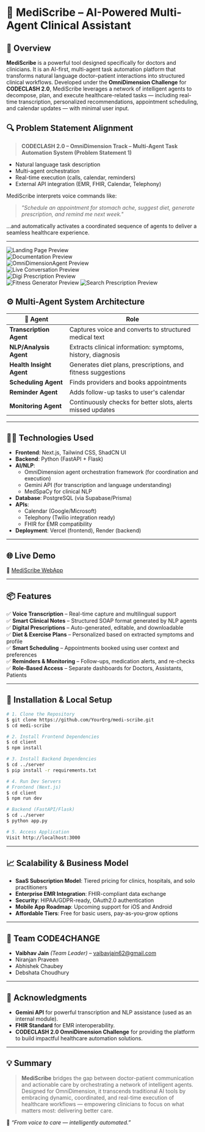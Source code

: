 # 🏥 MediScribe – AI-Powered Multi-Agent Clinical Assistant

## 🚀 Overview
**MediScribe** is a powerful tool designed specifically for doctors and clinicians. It is an AI-first, multi-agent task automation platform that transforms natural language doctor–patient interactions into structured clinical workflows. Developed under the **OmniDimension Challenge** for **CODECLASH 2.0**, MediScribe leverages a network of intelligent agents to decompose, plan, and execute healthcare-related tasks — including real-time transcription, personalized recommendations, appointment scheduling, and calendar updates — with minimal user input.

## 🔍 Problem Statement Alignment
> **CODECLASH 2.0 – OmniDimension Track – Multi-Agent Task Automation System (Problem Statement 1)**

- Natural language task description
- Multi-agent orchestration
- Real-time execution (calls, calendar, reminders)
- External API integration (EMR, FHIR, Calendar, Telephony)

MediScribe interprets voice commands like:
> _"Schedule an appointment for stomach ache, suggest diet, generate prescription, and remind me next week."_

...and automatically activates a coordinated sequence of agents to deliver a seamless healthcare experience.

---

![Landing Page Preview](./designs/landingPage.png)  
![Documentation Preview](./designs/documentation.png)  
![OmniDimensionAgent Preview](./designs/OmniDimensionAgent.png)  
![Live Conversation Preview](./designs/liveConversation.png)  
![Digi Prescription Preview](./designs/digiPrescription.png)  
![Fitness Generator Preview](./designs/fitnessGenerator.png)
![Search Prescription Preview](./designs/searchPrescription.png)

## ⚙️ Multi-Agent System Architecture

| 🧠 Agent | Role |
|---------|------|
| **Transcription Agent** | Captures voice and converts to structured medical text |
| **NLP/Analysis Agent** | Extracts clinical information: symptoms, history, diagnosis |
| **Health Insight Agent** | Generates diet plans, prescriptions, and fitness suggestions |
| **Scheduling Agent** | Finds providers and books appointments |
| **Reminder Agent** | Adds follow-up tasks to user's calendar |
| **Monitoring Agent** | Continuously checks for better slots, alerts missed updates |

---

## 🧑‍💻 Technologies Used

- **Frontend**: Next.js, Tailwind CSS, ShadCN UI
- **Backend**: Python (FastAPI + Flask)
- **AI/NLP**:
  - OmniDimension agent orchestration framework (for coordination and execution)
  - Gemini API (for transcription and language understanding)
  - MedSpaCy for clinical NLP
- **Database**: PostgreSQL (via Supabase/Prisma)
- **APIs**:
  - Calendar (Google/Microsoft)
  - Telephony (Twilio integration ready)
  - FHIR for EMR compatibility
- **Deployment**: Vercel (frontend), Render (backend)

---

## 🌐 Live Demo
🎯 [MediScribe WebApp](https://medi-scribe-pi.vercel.app/)

---

## 📦 Features

✅ **Voice Transcription** – Real-time capture and multilingual support  
✅ **Smart Clinical Notes** – Structured SOAP format generated by NLP agents  
✅ **Digital Prescriptions** – Auto-generated, editable, and downloadable  
✅ **Diet & Exercise Plans** – Personalized based on extracted symptoms and profile  
✅ **Smart Scheduling** – Appointments booked using user context and preferences  
✅ **Reminders & Monitoring** – Follow-ups, medication alerts, and re-checks  
✅ **Role-Based Access** – Separate dashboards for Doctors, Assistants, Patients  

---

## 🧱 Installation & Local Setup

```bash
# 1. Clone the Repository
$ git clone https://github.com/YourOrg/medi-scribe.git
$ cd medi-scribe

# 2. Install Frontend Dependencies
$ cd client
$ npm install

# 3. Install Backend Dependencies
$ cd ../server
$ pip install -r requirements.txt

# 4. Run Dev Servers
# Frontend (Next.js)
$ cd client
$ npm run dev

# Backend (FastAPI/Flask)
$ cd ../server
$ python app.py

# 5. Access Application
Visit http://localhost:3000
```

---

## 📈 Scalability & Business Model
- **SaaS Subscription Model**: Tiered pricing for clinics, hospitals, and solo practitioners
- **Enterprise EMR Integration**: FHIR-compliant data exchange
- **Security**: HIPAA/GDPR-ready, OAuth2.0 authentication
- **Mobile App Roadmap**: Upcoming support for iOS and Android
- **Affordable Tiers**: Free for basic users, pay-as-you-grow options

---

## 🤝 Team CODE4CHANGE
- **Vaibhav Jain** *(Team Leader)* – vaibavjain62@gmail.com
- Niranjan Praveen  
- Abhishek Chaubey  
- Debshata Choudhury 

---

## 📌 Acknowledgments
- **Gemini API** for powerful transcription and NLP assistance (used as an internal module).
- **FHIR Standard** for EMR interoperability.
- **CODECLASH 2.0 OmniDimension Challenge** for providing the platform to build impactful healthcare automation solutions.

---

## 💡 Summary
> **MediScribe** bridges the gap between doctor-patient communication and actionable care by orchestrating a network of intelligent agents. Designed for OmniDimension, it transcends traditional AI tools by embracing dynamic, coordinated, and real-time execution of healthcare workflows — empowering clinicians to focus on what matters most: delivering better care.

📌 _“From voice to care — intelligently automated.”_